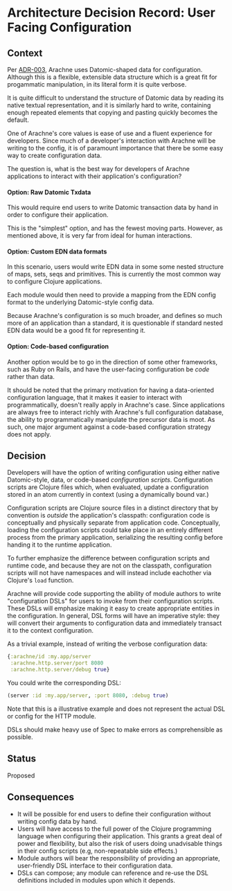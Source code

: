 # Architecture Decision Record: User Facing Configuration

## Context

Per [ADR-003](adr-003-config-implementation.md), Arachne uses
Datomic-shaped data for configuration. Although this is a flexible,
extensible data structure which is a great fit for progammatic
manipulation, in its literal form it is quite verbose.

It is quite difficult to understand the structure of Datomic data by
reading its native textual representation, and it is similarly hard to
write, containing enough repeated elements that copying and pasting
quickly becomes the default.

One of Arachne's core values is ease of use and a fluent experience
for developers. Since much of a developer's interaction with Arachne
will be writing to the config, it is of paramount importance that
there be some easy way to create configuration data.

The question is, what is the best way for developers of Arachne
applications to interact with their application's configuration?

#### Option: Raw Datomic Txdata

This would require end users to write Datomic transaction data by hand
in order to configure their application.

This is the "simplest" option, and has the fewest moving
parts. However, as mentioned above, it is very far from ideal for
human interactions.

#### Option: Custom EDN data formats

In this scenario, users would write EDN data in some some nested
structure of maps, sets, seqs and primitives. This is currently the
most common way to configure Clojure applications.

Each module would then need to provide a mapping from the EDN config
format to the underlying Datomic-style config data.

Because Arachne's configuration is so much broader, and defines so
much more of an application than a standard, it is questionable if
standard nested EDN data would be a good fit for representing it.

#### Option: Code-based configuration

Another option would be to go in the direction of some other
frameworks, such as Ruby on Rails, and have the user-facing
configuration be *code* rather than data.

It should be noted that the primary motivation for having a
data-oriented configuration language, that it makes it easier to
interact with programmatically, doesn't really apply in Arachne's
case. Since applications are always free to interact richly with
Arachne's full configuration database, the ability to programmatically
manipulate the precursor data is moot. As such, one major argument
against a code-based configuration strategy does not apply.

## Decision

Developers will have the option of writing configuration using either
native Datomic-style, data, or code-based *configuration
scripts*. Configuration scripts are Clojure files which, when
evaluated, update a configuration stored in an atom currently in
context (using a dynamically bound var.)

Configuration scripts are Clojure source files in a distinct directory
that by convention is *outside* the application's classpath:
configuration code is conceptually and physically separate from
application code. Conceptually, loading the configuration scripts
could take place in an entirely different process from the primary
application, serializing the resulting config before handing it to the
runtime application.

To further emphasize the difference between configuration scripts and
runtime code, and because they are not on the classpath, configuration
scripts will not have namespaces and will instead include eachother
via Clojure's `load` function.

Arachne will provide code supporting the ability of module authors to
write "configuration DSLs" for users to invoke from their
configuration scripts. These DSLs will emphasize making it easy to
create appropriate entities in the configuration. In general, DSL
forms will have an imperative style: they will convert their arguments
to configuration data and immediately transact it to the context
configuration.

As a trivial example, instead of writing the verbose configuration data:

```clojure
{:arachne/id :my.app/server
 :arachne.http.server/port 8080
 :arachne.http.server/debug true}
 ```

You could write the corresponding DSL:

```clojure
(server :id :my.app/server, :port 8080, :debug true)
```

Note that this is a illustrative example and does not represent the
actual DSL or config for the HTTP module.

DSLs should make heavy use of Spec to make errors as comprehensible as possible.

## Status

Proposed

## Consequences

- It will be possible for end users to define their configuration
  without writing config data by hand.
- Users will have access to the full power of the Clojure programming
  language when configuring their application. This grants a great deal
  of power and flexibility, but also the risk of users doing unadvisable
  things in their config scripts (e.g, non-repeatable side effects.)
- Module authors will bear the responsibility of providing
  an appropriate, user-friendly DSL interface to their configuration data.
- DSLs can compose; any module can reference and re-use the DSL
  definitions included in modules upon which it depends.

